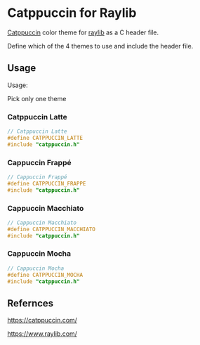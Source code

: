 # Catppuccin for Raylib

[Catppuccin](https://catppuccin.com/) color theme for [raylib](https://www.raylib.com/) as a C header file.

Define which of the 4 themes to use and include the header file.

## Usage

Usage:

Pick only one theme

### Catppuccin Latte
```c
// Catppuccin Latte
#define CATPPUCCIN_LATTE
#include "catppuccin.h"
```

### Cappuccin Frappé
```c
// Cappuccin Frappé
#define CATPPUCCIN_FRAPPE
#include "catppuccin.h"
```

### Cappuccin Macchiato
```c
// Cappuccin Macchiato
#define CATPPUCCIN_MACCHIATO
#include "catppuccin.h"
```

### Cappuccin Mocha
```c
// Cappuccin Mocha
#define CATPPUCCIN_MOCHA
#include "catppuccin.h"
```

## Refernces

https://catppuccin.com/

https://www.raylib.com/


